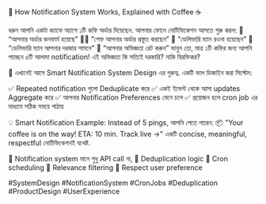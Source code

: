 🔔 How Notification System Works, Explained with Coffee ☕️

ধরুন আপনি একটা ক্যাফে অ্যাপে ১টি কফি অর্ডার দিয়েছেন. আপনার ফোনে নোটিফিকেশন আসতে শুরু করল:
 📩 “আপনার অর্ডার কনফার্ম হয়েছে”
 👨‍🍳 “শেফ আপনার অর্ডার প্রস্তুত করছেন”
 🛵 “ডেলিভারি ম্যান রওনা হয়েছেন”
 📍 “ডেলিভারি ম্যান আপনার দরজার সামনে”
 🌟 “আপনার অভিজ্ঞতা রেট করুন”
ভাবুন তো, মাত্র ১টি কফির জন্য আপনি পাচ্ছেন ৫টি আলাদা notification!
এই অভিজ্ঞতা কি সত্যিই দরকারি? নাকি বিরক্তিকর?

🧠 এখানেই আসে Smart Notification System Design এর গুরুত্ব.
একটি ভাল ডিজাইন করা সিস্টেম:

 ✅ Repeated notification গুলো Deduplicate করে
 ✅ একই ইভেন্ট থেকে আসা updates Aggregate করে
 ✅ আপনার Notification Preferences মেনে চলে
 ✅ প্রয়োজন হলে cron job এর মাধ্যমে সঠিক সময়ে পাঠায়

💡 Smart Notification Example:
 Instead of 5 pings, আপনি পেতে পারেন:
📦 "Your coffee is on the way! ETA: 10 min. Track live →"
 একটি concise, meaningful, respectful নোটিফিকেশনই যথেষ্ট.

📌 Notification system মানে শুধু API call না,
 🔄 Deduplication logic
 📅 Cron scheduling
 🎯 Relevance filtering
 🧩 Respect user preference

#SystemDesign #NotificationSystem #CronJobs #Deduplication #ProductDesign #UserExperience
